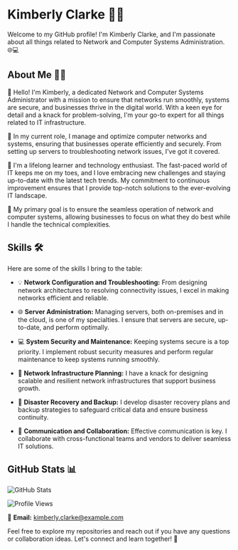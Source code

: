 
# Kimberly Clarke 👩‍💻

Welcome to my GitHub profile! I'm Kimberly Clarke, and I'm passionate about all things related to Network and Computer Systems Administration. 🌐💻

## About Me 🙋‍♀️

👋 Hello! I'm Kimberly, a dedicated Network and Computer Systems Administrator with a mission to ensure that networks run smoothly, systems are secure, and businesses thrive in the digital world. With a keen eye for detail and a knack for problem-solving, I'm your go-to expert for all things related to IT infrastructure.

💼 In my current role, I manage and optimize computer networks and systems, ensuring that businesses operate efficiently and securely. From setting up servers to troubleshooting network issues, I've got it covered.

🚀 I'm a lifelong learner and technology enthusiast. The fast-paced world of IT keeps me on my toes, and I love embracing new challenges and staying up-to-date with the latest tech trends. My commitment to continuous improvement ensures that I provide top-notch solutions to the ever-evolving IT landscape.

🎯 My primary goal is to ensure the seamless operation of network and computer systems, allowing businesses to focus on what they do best while I handle the technical complexities.

## Skills 🛠️

Here are some of the skills I bring to the table:

- 💡 **Network Configuration and Troubleshooting:** From designing network architectures to resolving connectivity issues, I excel in making networks efficient and reliable.

- 🌐 **Server Administration:** Managing servers, both on-premises and in the cloud, is one of my specialties. I ensure that servers are secure, up-to-date, and perform optimally.

- 💻 **System Security and Maintenance:** Keeping systems secure is a top priority. I implement robust security measures and perform regular maintenance to keep systems running smoothly.

- 📡 **Network Infrastructure Planning:** I have a knack for designing scalable and resilient network infrastructures that support business growth.

- 🚧 **Disaster Recovery and Backup:** I develop disaster recovery plans and backup strategies to safeguard critical data and ensure business continuity.

- 💬 **Communication and Collaboration:** Effective communication is key. I collaborate with cross-functional teams and vendors to deliver seamless IT solutions.

## GitHub Stats 📊

![GitHub Stats](https://github-readme-stats.vercel.app/api?username=Kimberly-Clarke&show_icons=true&theme=radical)

![Profile Views](https://komarev.com/ghpvc/?username=Kimberly-Clarke&color=blue)

📧 **Email:** [kimberly.clarke@example.com](mailto:kimberly.clarke@example.com)

Feel free to explore my repositories and reach out if you have any questions or collaboration ideas. Let's connect and learn together! 🤝
